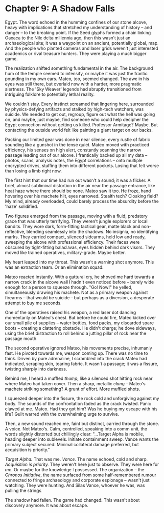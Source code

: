 # Chapter 9: A Shadow Falls

Egypt. The word echoed in the humming confines of our stone alcove, heavy with implications that stretched my understanding of history – and danger – to the breaking point. If the Seed glyphs formed a chain linking Oaxaca to the Nile delta millennia ago, then this wasn't just an archaeological site; it was a waypoint on an ancient, potentially global, map. And the people who planted cameras and laser grids weren't just interested academics or rival treasure hunters. They were playing a much bigger game.

The realization shifted something fundamental in the air. The background hum of the temple seemed to intensify, or maybe it was just the frantic pounding in my own ears. Mateo, too, seemed changed. The awe in his eyes was still there, but overlaid now with a harder, more pragmatic alertness. The 'Sky Weaver' legends had abruptly transitioned from intriguing folklore to potentially lethal reality.

We couldn't stay. Every instinct screamed that lingering here, surrounded by physics-defying artifacts and stalked by high-tech watchers, was suicide. We needed to get out, regroup, figure out what the hell was going on, and maybe, just maybe, find someone who could help decipher the Egypt connection without getting us killed. Professor Armitage? Maybe. But contacting the outside world felt like painting a giant target on our backs.

Packing our limited gear was done in near silence, every rustle of fabric sounding like a gunshot in the tense quiet. Mateo moved with practiced efficiency, his senses on high alert, constantly scanning the narrow passage leading out of our alcove. I frantically backed up all my data – photos, scans, analysis notes, the Egypt correlations – onto multiple encrypted drives, stuffing them into different pockets. Losing that felt worse than losing a limb right now.

The first hint that our time had run out wasn't a sound; it was a flicker. A brief, almost subliminal distortion in the air near the passage entrance, like heat haze where there should be none. Mateo saw it too. He froze, hand hovering over his machete hilt, eyes narrowed. Stealth tech? Cloaking field? My mind, already overloaded, could barely process the absurdity before the 'haze' solidified.

Two figures emerged from the passage, moving with a fluid, predatory grace that was utterly terrifying. They weren't jungle explorers or local bandits. They wore dark, form-fitting tactical gear, matte black and non-reflective, blending seamlessly into the shadows. No insignia, no identifying marks. They carried compact, silenced sidearms, held low and ready, sweeping the alcove with professional efficiency. Their faces were obscured by tight-fitting balaclavas, eyes hidden behind dark visors. They moved like trained operatives, military-grade. Maybe better.

My heart leaped into my throat. This wasn't a warning shot anymore. This was an extraction team. Or an elimination squad.

Mateo reacted instantly. With a guttural cry, he shoved me hard towards a narrow crack in the alcove wall I hadn't even noticed before – barely wide enough for a person to squeeze through. "Go! Now!" he yelled, simultaneously drawing his machete. Not as a primary weapon against firearms – that would be suicide – but perhaps as a diversion, a desperate attempt to buy me seconds.

One of the operatives raised his weapon, a red laser dot dancing momentarily on Mateo's chest. But before he could fire, Mateo kicked over our small pile of supplies – water bottles, food packs, my discarded spare boots – creating a clattering obstacle. He didn't charge; he dove sideways, using the brief distraction to roll behind a jutting pillar of rock near the passage mouth.

The second operative ignored Mateo, his movements precise, inhumanly fast. He pivoted towards me, weapon coming up. There was no time to think. Driven by pure adrenaline, I scrambled into the crack Mateo had indicated, scraping skin, tearing fabric. It wasn't a passage; it was a fissure, twisting sharply into darkness.

Behind me, I heard a muffled *thump*, like a silenced shot hitting rock near where Mateo had taken cover. Then a sharp, metallic *clang* – Mateo's machete striking something? A grunt of effort. More muffled shots.

I squeezed deeper into the fissure, the rock cold and unforgiving against my body. The sounds of the confrontation faded as the crack twisted. Panic clawed at me. Mateo. Had they got him? Was he buying my escape with his life? Guilt warred with the overwhelming urge to survive.

Then, a new sound reached me, faint but distinct, carried through the stone. A voice. Not Mateo's. Calm, controlled, speaking into a comm unit, the words slightly distorted but chillingly clear: "...Target Alpha is mobile, heading deeper into sublevels. Initiate containment sweep. Vance wants the primary subject secured. Minimal collateral damage preferred, but acquisition is priority."

*Target Alpha.* That was me. *Vance.* The name echoed, cold and sharp. *Acquisition is priority.* They weren't here just to observe. They were here for *me*. Or maybe for the knowledge I possessed. The organization – the *Chronos Initiative*, the name surfaced from some half-remembered rumour connected to fringe archaeology and corporate espionage – wasn't just watching. They were hunting. And Silas Vance, whoever he was, was pulling the strings.

The shadow had fallen. The game had changed. This wasn't about discovery anymore. It was about escape. 